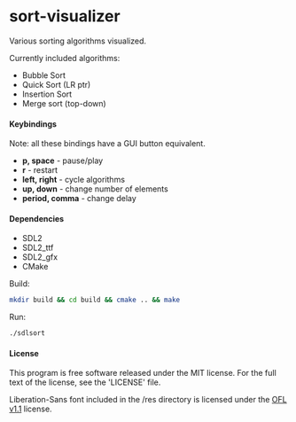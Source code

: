 <h1 style="text-allign: center;">sort-visualizer</h1>

Various sorting algorithms visualized.

Currently included algorithms:

- Bubble Sort
- Quick Sort (LR ptr)
- Insertion Sort
- Merge sort (top-down)

#### Keybindings

Note: all these bindings have a GUI button equivalent.

- **p, space** - pause/play
- **r** - restart
- **left, right** - cycle algorithms
- **up, down** - change number of elements
- **period, comma** - change delay

#### Dependencies

- SDL2
- SDL2_ttf
- SDL2_gfx
- CMake

Build:

```bash
mkdir build && cd build && cmake .. && make
```

Run:

```bash
./sdlsort
```

#### License

This program is free software released under the MIT license.
For the full text of the license, see the 'LICENSE' file.

Liberation-Sans font included in the /res directory is licensed under the [OFL v1.1](https://github.com/liberationfonts/liberation-fonts/blob/main/LICENSE) license.
